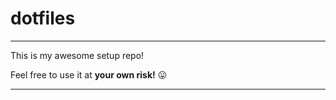 # dotfiles

---

This is my awesome setup repo!

Feel free to use it at **your own risk!** :stuck_out_tongue:

---
